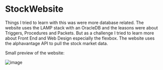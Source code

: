 # StockWebsite

Things I tried to learn with this was were more database related. The website uses the LAMP stack with an OracleDB and the leasons were about Triggers, Procedures and Packets. But as a challenge I tried to learn more about Front End and Web Design especially the flexbox. The website uses the alphavantage API to pull the stock market data.

Small preview of the website:

![image](https://user-images.githubusercontent.com/63077197/99308302-759b1000-2860-11eb-8767-5f6d20588af5.png)
